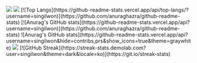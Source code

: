 <img src="https://capsule-render.vercel.app/api?type=waving&color=BDBDC8&height=150&section=header" />
<img src="https://capsule-render.vercel.app/api?type=waving&color=BDBDC8&height=150&section=footer" />
[![Top Langs](https://github-readme-stats.vercel.app/api/top-langs/?username=singilwon)](https://github.com/anuraghazra/github-readme-stats)
[![Anurag's GitHub stats](https://github-readme-stats.vercel.app/api?username=singilwon)](https://github.com/anuraghazra/github-readme-stats)
![Anurag's GitHub stats](https://github-readme-stats.vercel.app/api?username=singilwon&hide=contribs,prs&show_icons=true&theme=graywhite)
<a href="https://www.instagram.com/"><img src="https://img.shields.io/badge/Instagram-E4405F?style=flat-square&logo=Instagram&logoColor=white"/></a>
[![GitHub Streak](https://streak-stats.demolab.com?user=singilwon&theme=dark&locale=ko)](https://git.io/streak-stats)
